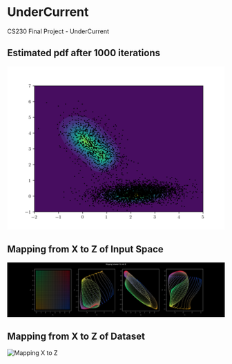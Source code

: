 # UnderCurrent
CS230 Final Project - UnderCurrent

## Estimated pdf after 1000 iterations
![UnderCurrent with MLP after 1000 iterations](first_deep_current6_999.png)

## Mapping from X to Z of Input Space
![Mapping X to Z](mapping_x_z6.png)

## Mapping from X to Z of Dataset
![Mapping X to Z](mapping_points6_999.png)
